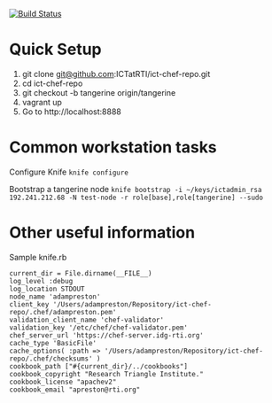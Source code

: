 [![Build Status](https://travis-ci.org/ICTatRTI/ict-chef-repo.png?branch=tangerine)](https://travis-ci.org/ICTatRTI/ict-chef-repo)


Quick Setup
==========


1. git clone git@github.com:ICTatRTI/ict-chef-repo.git
2. cd ict-chef-repo
3. git checkout -b tangerine origin/tangerine
4. vagrant up
5. Go to http://localhost:8888


Common workstation tasks
=============

Configure Knife
`knife configure`

Bootstrap a tangerine node
`knife bootstrap -i ~/keys/ictadmin_rsa 192.241.212.68 -N test-node -r role[base],role[tangerine] --sudo`


Other useful information
=============

Sample knife.rb
```
current_dir = File.dirname(__FILE__)
log_level :debug
log_location STDOUT
node_name 'adampreston'
client_key '/Users/adampreston/Repository/ict-chef-repo/.chef/adampreston.pem'
validation_client_name 'chef-validator'
validation_key '/etc/chef/chef-validator.pem'
chef_server_url 'https://chef-server.idg-rti.org'
cache_type 'BasicFile'
cache_options( :path => '/Users/adampreston/Repository/ict-chef-repo/.chef/checksums' )
cookbook_path ["#{current_dir}/../cookbooks"]
cookbook_copyright "Research Triangle Institute."
cookbook_license "apachev2"
cookbook_email "apreston@rti.org"